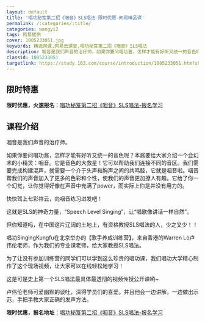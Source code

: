 ```yaml
---
layout: default
title: '唱功秘笈第二招《咽音》SLS唱法-限时优惠-网易精品课'
permalink: /:categories/:title/
categories: wangyi2
tags: 网易提供
cover: 1005233051.jpg
keywords: 精选网课,网易云课堂,唱功秘笈第二招《咽音》SLS唱法
description: 咽音是我们声音的治疗师。如果你要问唱功酱，怎样才能有好听又统一的音色呢？本酱要给大家介绍一个会幻术的小精灵：咽音。它是音
classid: 1005233051
targetlink: https://study.163.com/course/introduction/1005233051.htm?share=1&shareId=1025206652&utm_campaign=share&utm_medium=iphoneShare&utm_source=&utm_u=1025206652
---
```


## 限时特惠

**限时优惠，火速报名**：[唱功秘笈第二招《咽音》SLS唱法-报名学习](https://study.163.com/course/introduction/1005233051.htm?share=1&shareId=1025206652&utm_campaign=share&utm_medium=iphoneShare&utm_source=&utm_u=1025206652)

## 课程介绍

咽音是我们声音的治疗师。



如果你要问唱功酱，怎样才能有好听又统一的音色呢？本酱要给大家介绍一个会幻术的小精灵：咽音。它是音色的大救星！它可以帮助我们连接不同的音区。我们需要完成构建混声，就需要一个介于头声和胸声之间的共鸣腔，它就是咽音啦。咽音帮我们的声音加入了更多的色彩和个性，使我们的声音更加撩人有趣。它给了你一个幻觉，让你觉得好像在声音中充满了power，而实际上你是并没有用力的。



快快驾上七彩祥云，向咽音练习进发吧！



这就是SLS的神奇力量，“Speech Level Singing”，让“唱歌像讲话一样自然”。

但你知道吗，在中国这片辽阔的土地上，有资格教授SLS唱法的人，少之又少！！





唱功SingingKungfu在北京举办的【歌手养成训练营】，来自香港的Warren Lo卢伟伦老师，作为我们的专业课老师，给大家教授SLS唱法。





为了让没有参加训练营的同学们可以学到这么珍贵的唱功课，我们唱功大学精心制作了这个现场视频，让大家可以在线轻松地学习！



这是可是史上第一个SLS唱法最具体最透彻的视频传授公开课哟~

卢伟伦老师可爱幽默的谈吐，深得学员们的喜爱。并且他会一边讲解，一边做出示范，手把手教大家正确的发声方法。

**限时优惠，报名地址**：[唱功秘笈第二招《咽音》SLS唱法-报名学习](https://study.163.com/course/introduction/1005233051.htm?share=1&shareId=1025206652&utm_campaign=share&utm_medium=iphoneShare&utm_source=&utm_u=1025206652)

